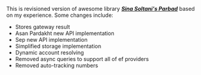 This is revisioned version of awesome library _**[Sina Soltani's Parbad](https://github.com/Sina-Soltani/Parbad)**_ based on my experience. Some changes include:
* Stores gateway result
* Asan Pardakht new API implementation
* Sep new API implementation
* Simplified storage implementation 
* Dynamic account resolving  
* Removed async queries to support all of ef providers
* Removed auto-tracking numbers


